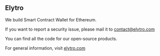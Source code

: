 
## Elytro

We build Smart Contract Wallet for Ethereum.

If you want to report a security issue, please mail it to contact@elytro.com 

You can find all the code for our open-source products.

For general information, visit [elytro.com](https://elytro.com)

